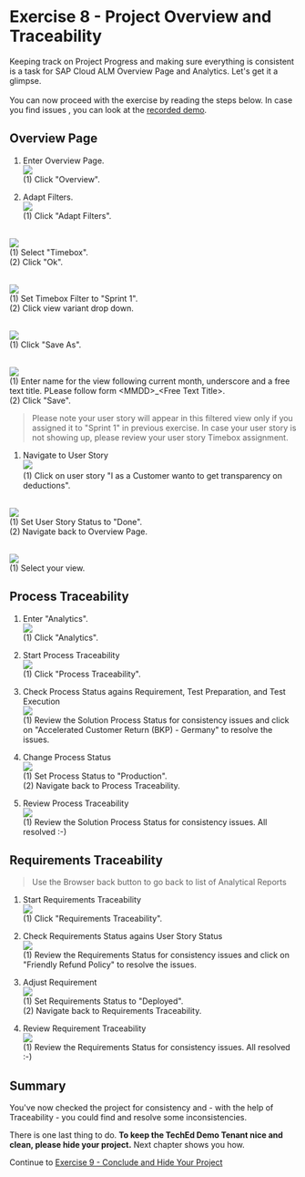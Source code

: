 # Exercise 8 - Project Overview and Traceability

Keeping track on Project Progress and making sure everything is consistent is a task for SAP Cloud ALM Overview Page and Analytics. Let's get it a glimpse.
<br>
<br>You can now proceed with the exercise by reading the steps below. In case you find issues , you can look at the [recorded demo](https://wpb101101.hana.ondemand.com/wpb/pub/wa/index.html?library=library.txt&show=project!PR_E4DD6C1115788FA4).

## Overview Page

1. Enter Overview Page.
<br> ![](2021-11-12-13-42-37.png)
<br> (1) Click "Overview".

1. Adapt Filters.
<br> ![](2021-11-12-13-42-58.png)
<br> (1) Click "Adapt Filters".

<br> ![](2021-11-12-13-43-12.png)
<br> (1) Select "Timebox".
<br> (2) Click "Ok".

<br> ![](2021-11-12-13-43-25.png)
<br> (1) Set Timebox Filter to "Sprint 1".
<br> (2) Click view variant drop down.

<br> ![](2021-11-12-13-43-40.png)
<br> (1) Click "Save As".

<br> ![](2021-11-12-13-43-57.png)
<br> (1) Enter name for the view following current month, underscore and a free text title. PLease follow form \<MMDD\>_\<Free Text Title\>.
<br> (2) Click "Save".

> Please note your user story will appear in this filtered view only if you assigned it to "Sprint 1" in previous exercise. In case your user story is not showing up, please review your user story Timebox assignment.

1. Navigate to User Story
<br> ![](2021-11-12-13-44-57.png)
<br> (1) Click on user story "I as a Customer wanto to get transparency on deductions".

<br> ![](2021-11-12-13-45-27.png)
<br> (1) Set User Story Status to "Done".
<br> (2) Navigate back to Overview Page.

<br> ![](2021-11-12-13-45-47.png)
<br> (1) Select your view.
<br> 


## Process Traceability

1. Enter "Analytics".
<br> ![](2021-11-12-13-46-33.png)
<br> (1) Click "Analytics".

2. Start Process Traceability
<br> ![](2021-11-12-13-47-11.png)
<br> (1) Click "Process Traceability".

3. Check Process Status agains Requirement, Test Preparation, and Test Execution
<br> ![](2021-11-12-13-48-28.png)
<br> (1) Review the Solution Process Status for consistency issues and click on "Accelerated Customer Return (BKP) - Germany" to resolve the issues.

4. Change Process Status
<br> ![](2021-11-12-13-49-31.png)
<br> (1) Set Process Status to "Production".
<br> (2) Navigate back to Process Traceability.

5. Review Process Traceability
<br> ![](2021-11-12-13-50-07.png)
<br> (1) Review the Solution Process Status for consistency issues. All resolved :-)

## Requirements Traceability
> Use the Browser back button to go back to list of Analytical Reports

1. Start Requirements Traceability
<br> ![](2021-11-12-13-50-53.png)
<br> (1) Click "Requirements Traceability".

2. Check Requirements Status agains User Story Status
<br> ![](2021-11-12-13-51-55.png)
<br> (1) Review the Requirements Status for consistency issues and click on "Friendly Refund Policy" to resolve the issues.

3. Adjust Requirement
<br> ![](2021-11-12-14-01-48.png)
<br> (1) Set Requirements Status to "Deployed".
<br> (2) Navigate back to Requirements Traceability.

4. Review Requirement Traceability
<br> ![](2021-11-12-14-02-37.png)
<br> (1) Review the Requirements Status for consistency issues. All resolved :-)

## Summary

You've now checked the project for consistency and - with the help of Traceability - you could find and resolve some inconsistencies. 

There is one last thing to do. **To keep the TechEd Demo Tenant nice and clean, please hide your project.** Next chapter shows you how.

Continue to [Exercise 9 - Conclude and Hide Your Project](../ex9/README.md)
